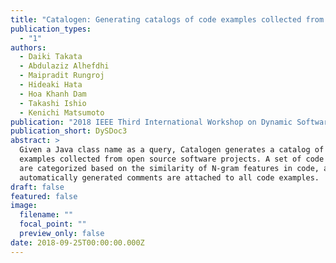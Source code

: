 ```yaml
---
title: "Catalogen: Generating catalogs of code examples collected from oss"
publication_types:
  - "1"
authors:
  - Daiki Takata
  - Abdulaziz Alhefdhi
  - Maipradit Rungroj
  - Hideaki Hata
  - Hoa Khanh Dam
  - Takashi Ishio
  - Kenichi Matsumoto
publication: "2018 IEEE Third International Workshop on Dynamic Software Documentation "
publication_short: DySDoc3
abstract: >
  Given a Java class name as a query, Catalogen generates a catalog of code
  examples collected from open source software projects. A set of code examples
  are categorized based on the similarity of N-gram features in code, and
  automatically generated comments are attached to all code examples.
draft: false
featured: false
image:
  filename: ""
  focal_point: ""
  preview_only: false
date: 2018-09-25T00:00:00.000Z
---
```

